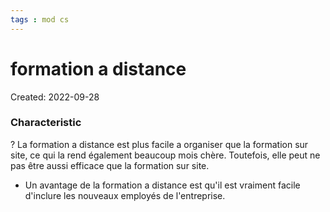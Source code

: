 ```yaml
---
tags : mod cs
---
```

# formation a distance
Created: 2022-09-28

### Characteristic
?
La formation a distance est plus facile a organiser que la formation sur site, ce qui la rend également beaucoup mois chère. Toutefois, elle peut ne pas être aussi efficace que la formation sur site.
<!--SR:!2024-03-12,11,210-->

- Un avantage de la formation a distance est qu'il est vraiment facile d'inclure les nouveaux employés de l'entreprise.